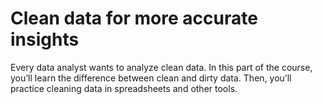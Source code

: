 # Clean data for more accurate insights

Every data analyst wants to analyze clean data. In this part of the course, you’ll learn the difference between clean and dirty data. Then, you’ll practice cleaning data in spreadsheets and other tools.
